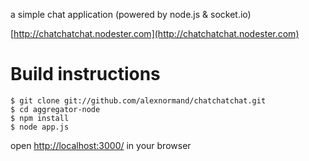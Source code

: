a simple chat application (powered by node.js & socket.io)


[http://chatchatchat.nodester.com](http://chatchatchat.nodester.com)



Build instructions
===================

    $ git clone git://github.com/alexnormand/chatchatchat.git
    $ cd aggregator-node   
    $ npm install
    $ node app.js

 open [http://localhost:3000/](http://localhost:3000/) in your browser
